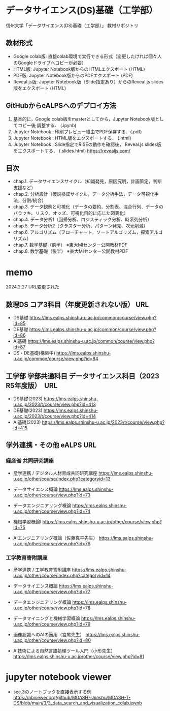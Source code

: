 # データサイエンス(DS)基礎（工学部）

信州大学「データサイエンス(DS)基礎（工学部）」 教材リポジトリ

## 教材形式

* Google colab版: 直接colab環境で実行できる形式（変更したければ個々人のGoogleドライブへコピーが必要）
* HTML版: Jupyter Notebook版からのHTMLエクスポート (HTML)
* PDF版: Jupyter Notebook版からのPDFエクスポート (PDF)
* Reveal.js版: Jupyter Notebook版（Slide指定あり）からのReveal.js slides版をエクスポート (HTML)

## GitHubからeALPSへのデプロイ方法

1. 基本的に，Google colab版をmasterとしてから，Jupyter Notebook版としてコピー後 調整する． (.ipynb)
2. Jupyter Notebook : 印刷プレビュー経由でPDF保存する．(.pdf)
3. Jupyter Notebook : HTML版をエクスポートする． (.html)
4. Jupyter Notebook : Slide指定でRISEの動作を確認後， Reveal.js slides版をエクスポートする． (.slides.html) <https://revealjs.com/>

## 目次

* chap.1. データサイエンスサイクル（知識発見，原因究明，計画策定，判断支援など）
* chap.2. 分析設計（仮説検証サイクル，データ分析⼿法，データ可視化⼿法，分割/統合）
* chap.3. データ観察と可視化（データの要約、分割表、混合行列、データのバラツキ、リスク、オッズ、可視化目的に応じた図表化）
* chap.4. データ分析1（回帰分析、ロジスティック分析、時系列分析）
* chap.5. データ分析2（クラスター分析、パターン発見、次元削減）
* chap.6. アルゴリズム（フローチャート，ソートアルゴリズム，探索アルゴリズム）
* chap.7. 数学基礎（前半） ※東大MIセンター公開教材PDF
* chap.8. 数学基礎（後半） ※東大MIセンター公開教材PDF

# memo

2024.2.27 URL変更された

## 数理DS コア3科目（年度更新されない版） URL

* DS基礎 <https://lms.ealps.shinshu-u.ac.jp/common/course/view.php?id=85>
* DE基礎 <https://lms.ealps.shinshu-u.ac.jp/common/course/view.php?id=86>
* AI基礎 <https://lms.ealps.shinshu-u.ac.jp/common/course/view.php?id=87>
* DS・DE基礎(構築中) <https://lms.ealps.shinshu-u.ac.jp/common/course/view.php?id=84>

## 工学部 学部共通科目 データサイエンス科目（2023 R5年度版）　URL

* DS基礎(2023) <https://lms.ealps.shinshu-u.ac.jp/2023/t/course/view.php?id=413>
* DE基礎(2023) <https://lms.ealps.shinshu-u.ac.jp/2023/t/course/view.php?id=414>
* AI基礎(2023) <https://lms.ealps.shinshu-u.ac.jp/2023/t/course/view.php?id=415>


## 学外連携・その他 eALPS URL

### 経産省 共同研究講座

* 産学連携 / デジタル人材育成共同研究講座
<https://lms.ealps.shinshu-u.ac.jp/other/course/index.php?categoryid=13>

* データサイエンス概論
<https://lms.ealps.shinshu-u.ac.jp/other/course/view.php?id=73>
* データエンジニアリング概論
<https://lms.ealps.shinshu-u.ac.jp/other/course/view.php?id=74>
* 機械学習概論I
<https://lms.ealps.shinshu-u.ac.jp/other/course/view.php?id=75>
* AIエンジニアリング概論（佐藤真平先生）
<https://lms.ealps.shinshu-u.ac.jp/other/course/view.php?id=76>

### 工学教育寄附講座

* 産学連携 / 工学教育寄附講座
<https://lms.ealps.shinshu-u.ac.jp/other/course/index.php?categoryid=14>

* データサイエンス概論
<https://lms.ealps.shinshu-u.ac.jp/other/course/view.php?id=77>
* データエンジニアリング概論
<https://lms.ealps.shinshu-u.ac.jp/other/course/view.php?id=78>
* データマイニングと機械学習概論
<https://lms.ealps.shinshu-u.ac.jp/other/course/view.php?id=79>
* 画像認識へのAIの適用（宮尾先生）
<https://lms.ealps.shinshu-u.ac.jp/other/course/view.php?id=80>
* AI技術による自然言語処理ツール入門（小形先生）
<https://lms.ealps.shinshu-u.ac.jp/other/course/view.php?id=81>

# jupyter notebook viewer

* sec.3のノートブックを直接表示する例
https://nbviewer.org/github/MDASH-shinshu/MDASH-T-DS/blob/main/3/3_data_search_and_visualization_colab.ipynb
